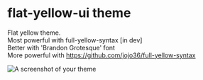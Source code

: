 # flat-yellow-ui theme

Flat yellow theme.  
Most powerful with full-yellow-syntax [in dev]  
Better with 'Brandon Grotesque' font  
More powerful with https://github.com/jojo36/full-yellow-syntax

![A screenshot of your theme](http://josselinbodan.fr/img/yellow-theme.png)
